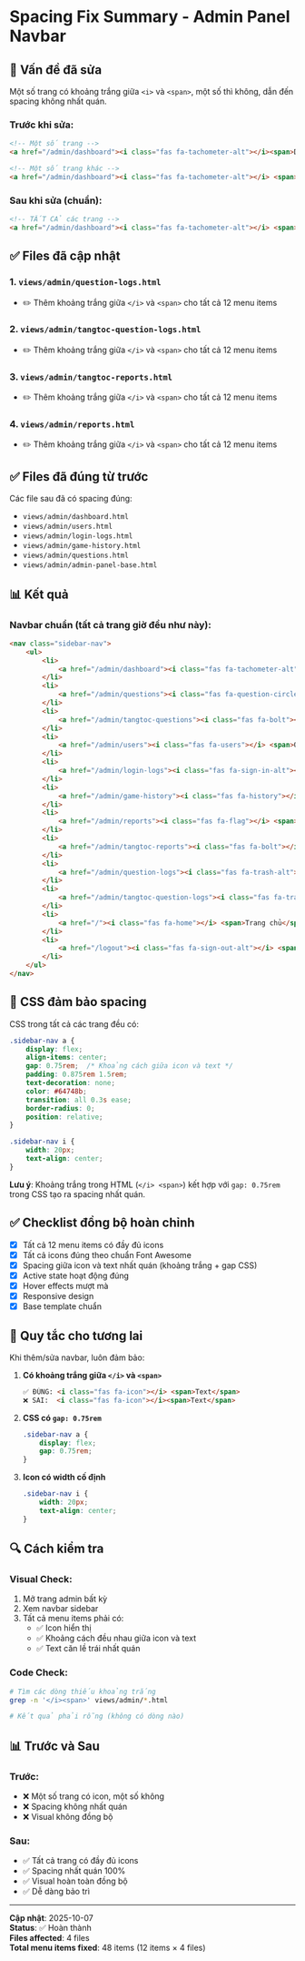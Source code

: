 # Spacing Fix Summary - Admin Panel Navbar

## 🎯 Vấn đề đã sửa

Một số trang có khoảng trắng giữa `<i>` và `<span>`, một số thì không, dẫn đến spacing không nhất quán.

### Trước khi sửa:
```html
<!-- Một số trang -->
<a href="/admin/dashboard"><i class="fas fa-tachometer-alt"></i><span>Dashboard</span></a>

<!-- Một số trang khác -->
<a href="/admin/dashboard"><i class="fas fa-tachometer-alt"></i> <span>Dashboard</span></a>
```

### Sau khi sửa (chuẩn):
```html
<!-- TẤT CẢ các trang -->
<a href="/admin/dashboard"><i class="fas fa-tachometer-alt"></i> <span>Dashboard</span></a>
```

## ✅ Files đã cập nhật

### 1. `views/admin/question-logs.html`
- ✏️ Thêm khoảng trắng giữa `</i>` và `<span>` cho tất cả 12 menu items

### 2. `views/admin/tangtoc-question-logs.html`
- ✏️ Thêm khoảng trắng giữa `</i>` và `<span>` cho tất cả 12 menu items

### 3. `views/admin/tangtoc-reports.html`
- ✏️ Thêm khoảng trắng giữa `</i>` và `<span>` cho tất cả 12 menu items

### 4. `views/admin/reports.html`
- ✏️ Thêm khoảng trắng giữa `</i>` và `<span>` cho tất cả 12 menu items

## ✅ Files đã đúng từ trước

Các file sau đã có spacing đúng:
- `views/admin/dashboard.html`
- `views/admin/users.html`
- `views/admin/login-logs.html`
- `views/admin/game-history.html`
- `views/admin/questions.html`
- `views/admin/admin-panel-base.html`

## 📊 Kết quả

### Navbar chuẩn (tất cả trang giờ đều như này):

```html
<nav class="sidebar-nav">
    <ul>
        <li>
            <a href="/admin/dashboard"><i class="fas fa-tachometer-alt"></i> <span>Dashboard</span></a>
        </li>
        <li>
            <a href="/admin/questions"><i class="fas fa-question-circle"></i> <span>Quản lý câu hỏi</span></a>
        </li>
        <li>
            <a href="/admin/tangtoc-questions"><i class="fas fa-bolt"></i> <span>Quản lý câu hỏi Tăng Tốc</span></a>
        </li>
        <li>
            <a href="/admin/users"><i class="fas fa-users"></i> <span>Quản lý người dùng</span></a>
        </li>
        <li>
            <a href="/admin/login-logs"><i class="fas fa-sign-in-alt"></i> <span>Login Logs</span></a>
        </li>
        <li>
            <a href="/admin/game-history"><i class="fas fa-history"></i> <span>Lịch sử trận đấu</span></a>
        </li>
        <li>
            <a href="/admin/reports"><i class="fas fa-flag"></i> <span>Báo lỗi câu hỏi</span></a>
        </li>
        <li>
            <a href="/admin/tangtoc-reports"><i class="fas fa-bolt"></i> <span>Báo lỗi câu hỏi Tăng Tốc</span></a>
        </li>
        <li>
            <a href="/admin/question-logs"><i class="fas fa-trash-alt"></i> <span>Logs xóa câu hỏi</span></a>
        </li>
        <li>
            <a href="/admin/tangtoc-question-logs"><i class="fas fa-trash-alt"></i> <span>Logs xóa câu hỏi Tăng Tốc</span></a>
        </li>
        <li>
            <a href="/"><i class="fas fa-home"></i> <span>Trang chủ</span></a>
        </li>
        <li>
            <a href="/logout"><i class="fas fa-sign-out-alt"></i> <span>Đăng xuất</span></a>
        </li>
    </ul>
</nav>
```

## 🎨 CSS đảm bảo spacing

CSS trong tất cả các trang đều có:

```css
.sidebar-nav a {
    display: flex;
    align-items: center;
    gap: 0.75rem;  /* Khoảng cách giữa icon và text */
    padding: 0.875rem 1.5rem;
    text-decoration: none;
    color: #64748b;
    transition: all 0.3s ease;
    border-radius: 0;
    position: relative;
}

.sidebar-nav i {
    width: 20px;
    text-align: center;
}
```

**Lưu ý**: Khoảng trắng trong HTML (`</i> <span>`) kết hợp với `gap: 0.75rem` trong CSS tạo ra spacing nhất quán.

## ✅ Checklist đồng bộ hoàn chỉnh

- [x] Tất cả 12 menu items có đầy đủ icons
- [x] Tất cả icons đúng theo chuẩn Font Awesome
- [x] Spacing giữa icon và text nhất quán (khoảng trắng + gap CSS)
- [x] Active state hoạt động đúng
- [x] Hover effects mượt mà
- [x] Responsive design
- [x] Base template chuẩn

## 📝 Quy tắc cho tương lai

Khi thêm/sửa navbar, luôn đảm bảo:

1. **Có khoảng trắng giữa `</i>` và `<span>`**
   ```html
   ✅ ĐÚNG: <i class="fas fa-icon"></i> <span>Text</span>
   ❌ SAI:  <i class="fas fa-icon"></i><span>Text</span>
   ```

2. **CSS có `gap: 0.75rem`**
   ```css
   .sidebar-nav a {
       display: flex;
       gap: 0.75rem;
   }
   ```

3. **Icon có width cố định**
   ```css
   .sidebar-nav i {
       width: 20px;
       text-align: center;
   }
   ```

## 🔍 Cách kiểm tra

### Visual Check:
1. Mở trang admin bất kỳ
2. Xem navbar sidebar
3. Tất cả menu items phải có:
   - ✅ Icon hiển thị
   - ✅ Khoảng cách đều nhau giữa icon và text
   - ✅ Text căn lề trái nhất quán

### Code Check:
```bash
# Tìm các dòng thiếu khoảng trắng
grep -n '</i><span>' views/admin/*.html

# Kết quả phải rỗng (không có dòng nào)
```

## 📊 Trước và Sau

### Trước:
- ❌ Một số trang có icon, một số không
- ❌ Spacing không nhất quán
- ❌ Visual không đồng bộ

### Sau:
- ✅ Tất cả trang có đầy đủ icons
- ✅ Spacing nhất quán 100%
- ✅ Visual hoàn toàn đồng bộ
- ✅ Dễ dàng bảo trì

---

**Cập nhật**: 2025-10-07  
**Status**: ✅ Hoàn thành  
**Files affected**: 4 files  
**Total menu items fixed**: 48 items (12 items × 4 files)

